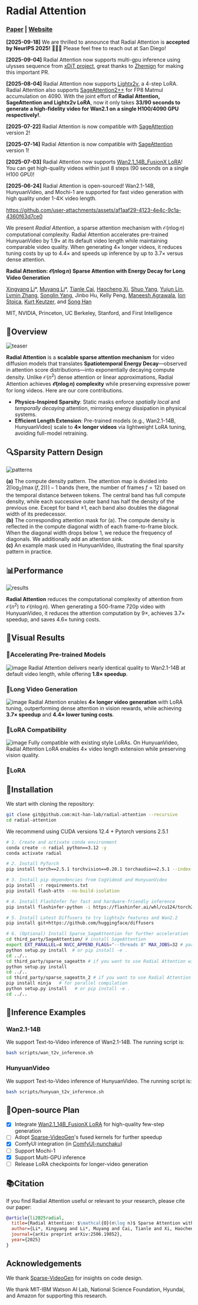 # Radial Attention

### [Paper](https://arxiv.org/abs/2506.19852) | [Website](https://hanlab.mit.edu/projects/radial-attention)

**[2025-09-18]** We are thrilled to announce that Radial Attention is **accepted by NeurIPS 2025!** 🎉🎉🎉 Please feel free to reach out at San Diego!

**[2025-09-04]** Radial Attention now supports multi-gpu inference using ulysses sequence from [xDiT project](https://github.com/xdit-project/xDiT/tree/main), great thanks to [Zhemign](https://github.com/1145284121) for making this important PR.

**[2025-08-04]** Radial Attention now supports [Lightx2v](https://github.com/ModelTC/LightX2V), a 4-step LoRA. Radial Attention also supports [SageAttention2++](https://arxiv.org/abs/2505.21136) for FP8 Matmul accumulation on 4090. With the joint effort of **Radial Attention, SageAttention and Lightx2v LoRA**, now it only takes **33/90 seconds to generate a high-fidelity video for Wan2.1 on a single H100/4090 GPU respectively!**.

**[2025-07-22]** Radial Attention is now compatible with [SageAttention](https://github.com/thu-ml/SageAttention) version 2!

**[2025-07-14]** Radial Attention is now compatible with [SageAttention](https://github.com/thu-ml/SageAttention) version 1!

**[2025-07-03]** Radial Attention now supports [Wan2.1_14B_FusionX LoRA](https://huggingface.co/vrgamedevgirl84/Wan14BT2VFusioniX)! You can get high-quality videos within just 8 steps (90 seconds on a single H100 GPU)!

**[2025-06-24]** Radial Attention is open-sourced! Wan2.1-14B, HunyuanVideo, and Mochi-1 are supported for fast video generation with high quality under 1-4⨉ video length.

https://github.com/user-attachments/assets/af1aaf29-4123-4e4c-9c1a-4360f63d7ce0

We present *Radial Attention*, a sparse attention mechanism with $\mathcal{O}(n\log n)$ computational complexity. Radial Attention accelerates pre-trained HunyuanVideo by 1.9× at its default video length while maintaining comparable video quality. When generating 4× longer videos, it reduces tuning costs by up to 4.4× and speeds up inference by up to 3.7× versus dense attention.

**Radial Attention: $\mathcal{O}(n\log n)$ Sparse Attention with Energy Decay for Long Video Generation**

[Xingyang Li](https://acm.sjtu.edu.cn/~xyli)\*, [Muyang Li](https://lmxyy.me/)\*, [Tianle Cai](https://www.tianle.website/#/), [Haocheng Xi](https://haochengxi.github.io/), [Shuo Yang](https://andy-yang-1.github.io/), [Yujun Lin](https://yujunlin.com/), [Lvmin Zhang](https://scholar.google.com/citations?user=ANMsdHYAAAAJ&hl=en), [Songlin Yang](https://sustcsonglin.github.io/), Jinbo Hu, Kelly Peng, [Maneesh Agrawala](https://graphics.stanford.edu/~maneesh/), [Ion Stoica](https://people.eecs.berkeley.edu/~istoica/), [Kurt Keutzer](https://people.eecs.berkeley.edu/~keutzer/), and [Song Han](https://hanlab.mit.edu/songhan)

MIT, NVIDIA, Princeton, UC Berkeley, Stanford, and First Intelligence

## 📖Overview

![teaser](https://github.com/user-attachments/assets/aa69414b-8d7e-4ba5-9b9f-9dcb4bb3cf90)

**Radial Attention** is a **scalable sparse attention mechanism** for video diffusion models that translates **Spatiotemporal Energy Decay**—observed in attention score distributions—into exponentially decaying compute density. Unlike $\mathcal{O}(n^2)$ dense attention  or linear approximations, Radial Attention achieves **$\mathcal{O}(n \log n)$ complexity** while preserving expressive power for long videos. Here are our core contributions.

- **Physics-Inspired Sparsity**: Static masks enforce *spatially local* and *temporally decaying* attention, mirroring energy dissipation in physical systems.
- **Efficient Length Extension**: Pre-trained models (e.g., Wan2.1-14B, HunyuanVideo) scale to **4× longer videos** via lightweight LoRA tuning, avoiding full-model retraining.

## 🔍Sparsity Pattern Design

![patterns](https://github.com/user-attachments/assets/8e572cc5-27f3-4b24-bc0e-7d0a9d0b3cde)

**(a)** The compute density pattern. The attention map is divided into $2\lceil\log_2(\max(f, 2))\rceil - 1$ bands (here, the number of frames $f = 12$) based on the temporal distance between tokens. The central band has full compute density, while each successive outer band has half the density of the previous one. Except for band $\pm1$, each band also doubles the diagonal width of its predecessor.  
**(b)** The corresponding attention mask for (a). The compute density is reflected in the compute diagonal width of each frame-to-frame block. When the diagonal width drops below 1, we reduce the frequency of diagonals. We additionally add an attention sink.  
**(c)** An example mask used in HunyuanVideo, illustrating the final sparsity pattern in practice.

## 📊Performance

![results](https://github.com/user-attachments/assets/861ffe21-3365-4bf3-abb1-852d4f20bc8d)

**Radial Attention** reduces the computational complexity of attention from $\mathcal{O}(n^2)$ to $\mathcal{O}(n \log n)$. When generating a 500-frame 720p video with HunyuanVideo, it reduces the attention computation by 9×, achieves 3.7× speedup, and saves 4.6× tuning costs.

## 🎥Visual Results
### 🔹Accelerating Pre-trained Models
![image](https://github.com/user-attachments/assets/ad488f95-a02e-4b62-a107-1bed40623a24)
Radial Attention delivers nearly identical quality to Wan2.1-14B at default video length, while offering **1.8× speedup**.

### 🔹Long Video Generation
![image](https://github.com/user-attachments/assets/0d3cecb3-2f45-4a12-b1ba-e4a398628e22)
Radial Attention enables **4× longer video generation** with LoRA tuning, outperforming dense attention in vision rewards, while achieving **3.7× speedup** and **4.4× lower tuning costs**.

### 🔹LoRA Compatibility
![image](https://github.com/user-attachments/assets/9aaab627-a8cc-4132-a801-0432e3d8d764)
Fully compatible with existing style LoRAs. On HunyuanVideo, Radial Attention LoRA enables 4× video length extension while preserving vision quality.

### 🔹LoRA

## 🔧Installation

We start with cloning the repository:

```bash
git clone git@github.com:mit-han-lab/radial-attention --recursive
cd radial-attention
```

We recommend using CUDA versions 12.4 + Pytorch versions 2.5.1

```bash
# 1. Create and activate conda environment
conda create -n radial python==3.12 -y
conda activate radial

# 2. Install PyTorch
pip install torch==2.5.1 torchvision==0.20.1 torchaudio==2.5.1 --index-url https://download.pytorch.org/whl/cu124

# 3. Install pip dependencies from CogVideoX and HunyuanVideo
pip install -r requirements.txt
pip install flash-attn --no-build-isolation

# 4. Install FlashInfer for fast and hardware-friendly inference
pip install flashinfer-python -i https://flashinfer.ai/whl/cu124/torch2.5/

# 5. Install Latest Diffusers to try lightx2v features and Wan2.2
pip install git+https://github.com/huggingface/diffusers

# 6. (Optional) Install Sparse_SageAttention for further acceleration
cd third_party/SageAttention/ # install SageAttention
export EXT_PARALLEL=4 NVCC_APPEND_FLAGS="--threads 8" MAX_JOBS=32 # parallel compiling (Optional)
python setup.py install  # or pip install -e .
cd ../..
cd third_party/sparse_sageattn # if you want to use Radial Attention with SageAttention v1 backend
python setup.py install
cd ../..
cd third_party/sparse_sageattn_2 # if you want to use Radial Attention with SageAttention v2 backend
pip install ninja   # for parallel compilation
python setup.py install   # or pip install -e .
cd ../..
```

## 🚀Inference Examples

### Wan2.1-14B

We support Text-to-Video inference of Wan2.1-14B. The running script is:

```bash
bash scripts/wan_t2v_inference.sh
```

### HunyuanVideo

We support Text-to-Video inference of HunyuanVideo. The running script is:

```bash
bash scripts/hunyuan_t2v_inference.sh
```

## 📕Open-source Plan

- [x] Integrate [Wan2.1_14B_FusionX LoRA](https://huggingface.co/vrgamedevgirl84/Wan14BT2VFusioniX) for high-quality few-step generation
- [ ] Adopt [Sparse-VideoGen](https://github.com/svg-project/Sparse-VideoGen/tree/main)'s fused kernels for further speedup
- [x] ComfyUI integration (in [ComfyUI-nunchaku](https://github.com/mit-han-lab/ComfyUI-nunchaku))
- [ ] Support Mochi-1
- [x] Support Multi-GPU inference
- [ ] Release LoRA checkpoints for longer-video generation

## 📚Citation

If you find Radial Attention useful or relevant to your research, please cite our paper:

```bibtex
@article{li2025radial,
  title={Radial Attention: $\mathcal{O}(n\log n)$ Sparse Attention with Energy Decay for Long Video Generation},
  author={Li*, Xingyang and Li*, Muyang and Cai, Tianle and Xi, Haocheng and Yang, Shuo and Lin, Yujun and Zhang, Lvmin and Yang, Songlin and Hu, Jinbo and Peng, Kelly and Agrawala, Maneesh and Stoica, Ion and Keutzer, Kurt and Han, Song},
  journal={arXiv preprint arXiv:2506.19852},
  year={2025}
}
```

## Acknowledgements

We thank [Sparse-VideoGen](https://github.com/svg-project/Sparse-VideoGen/tree/main) for insights on code design.

We thank MIT-IBM Watson AI Lab, National Science Foundation, Hyundai, and Amazon for supporting this research.
